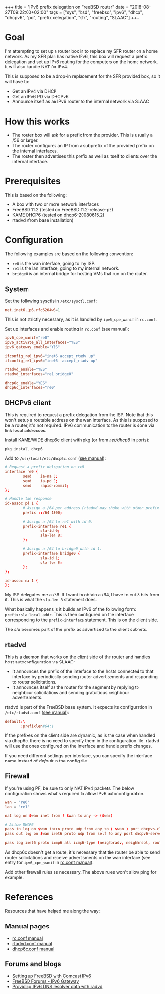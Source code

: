+++
title = "IPv6 prefix delegation on FreeBSD router"
date = "2018-08-27T09:22:00+02:00"
tags = ["sys", "bsd", "freebsd", "ipv6", "dhcp", "dhcpv6", "pd", "prefix delegation", "sfr", "routing", "SLAAC"]
+++

# Goal
I'm attempting to set up a router box in to replace my SFR router on a home network. As my SFR plan has native IPv6, this box will request a prefix delegation and set up IPv6 routing for the computers on the home network. It will also handle NAT for IPv4.

This is supposed to be a drop-in replacement for the SFR provided box, so it will have to:

* Get an IPv4 via DHCP
* Get an IPv6 PD via DHCPv6
* Announce itself as an IPv6 router to the internal network via SLAAC

# How this works

* The router box will ask for a prefix from the provider. This is usually a /56 or larger.
* The router configures an IP from a subprefix of the provided prefix on the internal interfaces.
* The router then advertises this prefix as well as itself to clients over the internal interface.

# Prerequisites

This is based on the following:

* A box with two or more network interfaces
* FreeBSD 11.2 (tested on FreeBSD 11.2-release-p2)
* KAME DHCP6 (tested on dhcp6-20080615.2)
* rtadvd (from base installation)

# Configuration

The following examples are based on the following convention:

* `re0` is the wan interface, going to my ISP.
* `re1` is the lan interface, going to my internal network.
* `bridge0` is an internal bridge for hosting VMs that run on the router.

## System

Set the following sysctls in `/etc/sysctl.conf`:

```rc.conf
net.inet6.ip6.rfc6204w3=1
```

This is not strictly necessary, as it is handled by `ipv6_cpe_wanif` in `rc.conf`.

Set up interfaces and enable routing in `rc.conf` ([see manual][rc.conf manual]):

```rc.conf
ipv6_cpe_wanif="re0"
ipv6_activate_all_interfaces="YES"
ipv6_gateway_enable="YES"

ifconfig_re0_ipv6="inet6 accept_rtadv up"
ifconfig_re1_ipv6="inet6 -accept_rtadv up"

rtadvd_enable="YES"
rtadvd_interfaces="re1 bridge0"

dhcp6c_enable="YES"
dhcp6c_interfaces="re0"

```

## DHCPv6 client

This is required to request a prefix delegation from the ISP. Note that this won't setup a routable address on the wan interface. As this is supposed to be a router, it's not required. IPv6 communication to the router is done via link local addresses.

Install KAME/WIDE dhcp6c client with pkg (or from _net/dhcp6_ in ports):

```
pkg install dhcp6
```

Add to `/usr/local/etc/dhcp6c.conf` ([see manual][dhcp6c.conf manual]):

```rc.conf
# Request a prefix delegation on re0
interface re0 {
        send    ia-na 1;
        send    ia-pd 1;
        send    rapid-commit;
};

# Handle the response
id-assoc pd 1 {
        # Assign a /64 per address (rtadvd may choke with other prefix lengths)
        prefix ::/64 1800;

        # Assign a /64 to re1 with id 0.
        prefix-interface re1 {
                sla-id 0;
                sla-len 8;
        };

        # Assign a /64 to bridge0 with id 1.
        prefix-interface bridge0 {
                sla-id 1;
                sla-len 8;
        };
};

id-assoc na 1 {
};
```

My ISP delegates me a /56. If I want to obtain a /64, I have to cut 8 bits from it. This is what the `sla-len 8` statement does.

What basically happens is it builds an IPv6 of the following form: `prefix:sla:local_addr`. This is then configured on the interface corresponding to the `prefix-interface` statement. This is on the client side.

The _sla_ becomes part of the prefix as advertised to the client subnets.

## rtadvd

This is a daemon that works on the client side of the router and handles host autoconfiguration via SLAAC:

* It announces the prefix of the interface to the hosts connected to that interface by periodically sending router advertisements and responding to router solicitations.
* It announces itself as the router for the segment by replying to neighbour solicitations and sending gratuitious neighbour advertisments.

rtadvd is part of the FreeBSD base system. It expects its configuration in `/etc/rtadvd.conf` ([see manual][rtadvd.conf manual]):

```rc.conf
default:\
       :prefixlen#64:\
```

If the prefixes on the client side are dynamic, as is the case when handled via dhcp6c, there is no need to specify them in the configuration file. rtadvd will use the ones configured on the interface and handle prefix changes.

If you need different settings per interface, you can specify the interface name instead of _default_ in the config file.


## Firewall

If you're using PF, be sure to only NAT IPv4 packets. The below configuration shows what's required to allow IPv6 autoconfiguration.

```pf.conf
wan = "re0"
lan = "re1"

nat log on $wan inet from ! $wan to any -> ($wan)

# Allow DHCP6
pass in log on $wan inet6 proto udp from any to ( $wan ) port dhcpv6-client keep state
pass out log on $wan inet6 proto udp from self to any port dhcpv6-server keep state

pass log inet6 proto icmp6 all icmp6-type {neighbradv, neighbrsol, routersol, routeradv}
```

As dhcp6c doesn't get a route, it's necessary that the router be able to send router solicitations and receive advertisments on the wan interface (see entry for `ipv6_cpe_wanif` in [rc.conf manual][]).

Add other firewall rules as necessary. The above rules won't allow ping for example.

# References

Resources that have helped me along the way:

## Manual pages

* [rc.conf manual][]
* [rtadvd.conf manual][]
* [dhcp6c.conf manual][]

## Forums and blogs

* [Setting up FreeBSD with Comcast IPv6](https://blog.crashed.org/setting-up-freebsd-with-comcast-ipv6/)
* [FreeBSD Forums - IPv6 Gateway](https://forums.freebsd.org/threads/ipv6-gateway.53522/)
* [Providing IPv6 DNS resolver data with radvd](https://www.systemajik.com/providing-ipv6-dns-resolver-data-using-radvd)




[rc.conf manual]: https://www.freebsd.org/cgi/man.cgi?query=rc.conf&apropos=0&sektion=0&manpath=FreeBSD+11.2-RELEASE+and+Ports&arch=default&format=html "rc.conf"
[rtadvd.conf manual]: https://www.freebsd.org/cgi/man.cgi?query=rtadvd.conf&apropos=0&sektion=0&manpath=FreeBSD+11.2-RELEASE+and+Ports&arch=default&format=html "rtadvd.conf"
[dhcp6c.conf manual]: https://www.freebsd.org/cgi/man.cgi?query=dhcp6c.conf&apropos=0&sektion=0&manpath=FreeBSD+11.2-RELEASE+and+Ports&arch=default&format=html "dhcp6c.conf"
